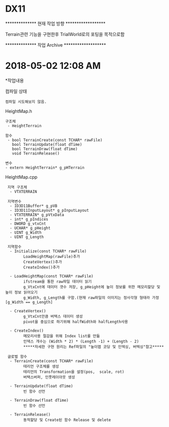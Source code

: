 # DX11

************** 현재 작업 방향 ******************

  Terrain관련 기능을 구현한후
  TrialWorld로의 포팅을 목적으로함

************** 작업 Archive *******************

2018-05-02 12:08 AM
===================
*작업내용

  컴파일 상태
    
    컴파일 시도해보지 않음.

  HeightMap.h
    
    구조체
     - HeightTerrain
    
    함수
     - bool TerrainCreate(const TCHAR* rawFile)
       bool TerrainUpdate(float dTime)
       bool TerrainDraw(float dTime)
       void TerrainRelease()
    
    변수
    - extern HeightTerrain* g_pHTerrain
    
  HeightMap.cpp
     
     지역 구조체
      - VTXTERRAIN
     
     지역변수
      - ID3D11Buffer* g_pVB
      - ID3D11InputLayout* g_pInputLayout
      - VTXTERRAIN* g_pVtxData
      - int* g_pIndices
      - DWORD g_vtxCnt
      - UCHAR* g_pHeight
      - UINT g_Width
      - UINT g_Length
     
     지역함수
      - Initialize(const TCHAR* rawFile)
            LoadHeightMap(rawFile)추가
            CreateVertex()추가
            CreateIndex()추가
           
      - LoadHeightMap(const TCHAR* rawFile)
            ifstream을 통한 raw파일 데이터 읽기
            g_VtxCnt에 데이터 갯수 저장, g_pHeight에 높이 정보를 위한 메모리할당 및 높이 정보 읽어오기
            g_Width, g_Length를 구함.(현재 raw파일의 이미지는 정사각형 형태라 가정[g_Width == g_Length]
            
      - CreateVertex()
            g_VtxCnt만큼 버텍스 데이터 생성
            pivot을 중심으로 하기위해 halfWidth와 halfLength사용
            
      - CreateIndex()
            메모리사용 절감을 위해 Index list를 만듦
            인덱스 개수는 (Width * 2) * (Length -1) + (Length - 2)
            *****자세한 구현 원리는 Ref파일의 "높이맵 코딩 및 인덱싱, 버텍싱"참고*****
     
     글로벌 함수
      - TerrainCreate(const TCHAR* rawFile)
            테리언 구조체를 생성
            테리언의 Transformation을 설정(pos,  scale, rot)
            버택스버퍼, 인풋레이아웃 생성
            
      - TerrainUpdate(float dTime)
            빈 함수 선언
            
      - TerrainDraw(float dTime)
            빈 함수 선언
            
      - TerrainRelease()
            동적할당 및 Create된 함수 Release 및 delete
